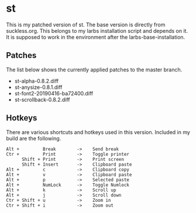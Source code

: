 # st
This is my patched version of st. The base version is directly from suckless.org.
This belongs to my larbs installation script and depends on it.
It is supposed to work in the environment after the larbs-base-installation.

## Patches
The list below shows the currently applied patches to the master branch.
- st-alpha-0.8.2.diff
- st-anysize-0.8.1.diff
- st-font2-20190416-ba72400.diff
- st-scrollback-0.8.2.diff

## Hotkeys
There are various shortcuts and hotkeys used in this version. Included in my build are the following.
```
Alt +         Break        ->    Send break
Ctr +         Print        ->    Toggle printer
      Shift + Print        ->    Print screen
      Shift + Insert       ->    Clipboard paste
Alt +         c            ->    Clipboard copy
Alt +         v            ->    Clipboard paste
Alt +         p            ->    Selected paste
Alt +         NumLock      ->    Toggle Numlock
Alt +         k            ->    Scroll up
Alt +         j            ->    Scroll down
Ctr + Shift + u            ->    Zoom in
Ctr + Shift + i            ->    Zoom out
```
